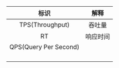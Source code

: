 | **标识** | **解释** |
| :---: | :---: |
| TPS\(Throughput\) | 吞吐量 |
| RT | 响应时间 |
| QPS\(Query Per Second\) |  |
|  |  |
|  |  |
|  |  |
|  |  |



